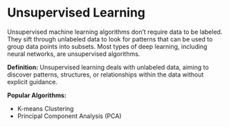 # Unsupervised Learning

Unsupervised machine learning algorithms don’t require data to be labeled. They sift through unlabeled data to look for patterns that can be used to group data points into subsets. Most types of deep learning, including neural networks, are unsupervised algorithms.

**Definition:** Unsupervised learning deals with unlabeled data, aiming to discover patterns, structures, or relationships within the data without explicit guidance.

**Popular Algorithms:**
- K-means Clustering
- Principal Component Analysis (PCA)
